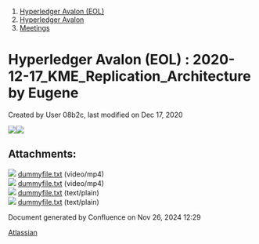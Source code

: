 1. [Hyperledger Avalon (EOL)](index.html)
2. [Hyperledger Avalon](Hyperledger-Avalon_17301509.html)
3. [Meetings](Meetings_17301616.html)

# Hyperledger Avalon (EOL) : 2020-12-17\_KME\_Replication\_Architecture by Eugene

Created by User 08b2c, last modified on Dec 17, 2020

[![](attachments/thumbnails/17301776/17301777)](attachments/17301776/17301777.txt)[![](attachments/thumbnails/17301776/17301777)](attachments/17301776/17301777.txt)

## Attachments:

![](images/icons/bullet_blue.gif) [dummyfile.txt](attachments/17301776/17301817.txt) (video/mp4)  
![](images/icons/bullet_blue.gif) [dummyfile.txt](attachments/17301776/17301818.txt) (video/mp4)  
![](images/icons/bullet_blue.gif) [dummyfile.txt](attachments/17301776/17301777.txt) (text/plain)  
![](images/icons/bullet_blue.gif) [dummyfile.txt](attachments/17301776/17301778.txt) (text/plain)

Document generated by Confluence on Nov 26, 2024 12:29

[Atlassian](http://www.atlassian.com/)
